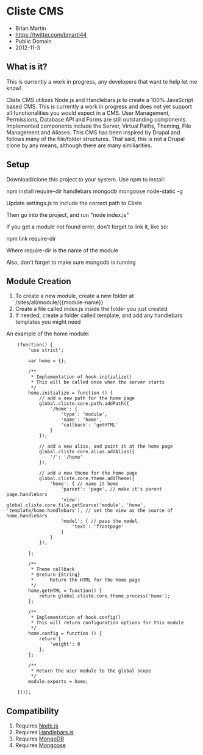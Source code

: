 Cliste CMS
================================================
* Brian Martin
* https://twitter.com/bmarti44
* Public Domain
* 2012-11-3

What is it?
-----------
This is currently a work in progress, any developers that want to help let me know!

Cliste CMS utilizes Node.js and Handlebars.js to create a 100% JavaScript based CMS. This is currently a work in progress
and does not yet support all functionalities you would expect in a CMS. User Management, Permissions, Database API and Forms are still
outstanding components. Implemented components include the Server, Virtual Paths, Theming, File Management and Aliases. This
CMS has been inspired by Drupal and follows many of the file/folder structures. That said, this is not
a Drupal clone by any means, although there are many similiarities. 

Setup
----------
Download/clone this project to your system. Use npm to install:

npm install require-dir handlebars mongodb mongoose node-static -g

Update settings.js to include the correct path to Cliste

Then go into the project, and run "node index.js"

If you get a module not found error, don't forget to link it, like so:

npm link require-dir

Where require-dir is the name of the module

Also, don't forget to make sure mongodb is running

Module Creation
--------
1. To create a new module, create a new folder at /sites/all/module/{{module-name}}
2. Create a file called index.js inside the folder you just created
3. If needed, create a folder called template, and add any handlebars templates you might need


An example of the home module:

		(function() {
			'use strict';
			
			var home = {};
			
			/**
			 * Implementation of hook.initialize()
			 * This will be called once when the server starts
			 */
			home.initialize = function () {
				// add a new path for the home page
				global.cliste.core.path.addPath({
					'/home': {
						'type': 'module',
						'name': 'home',
						'callback': 'getHTML'
					}
				});
				
				// add a new alias, and point it at the home page
				global.cliste.core.alias.addAlias({
					'/': '/home'
				});
				
				// add a new theme for the home page
				global.cliste.core.theme.addTheme({
					'home': { // name it home
						'parent': 'page', // make it's parent page.handlebars
						'view': global.cliste.core.file.getSource('module', 'home', 'template/home.handlebars'), // set the view as the source of home.handlebars
						'model': { // pass the model
							'text': 'frontpage'
						}
					}
				});
				
			};
			
			/**
			 * Theme callback
			 * @return {String}
			 *		Return the HTML for the home page
			 */
			home.getHTML = function() {
				return global.cliste.core.theme.process('home');
			};
			
			/**
			 * Implementation of hook.config()
			 * This will return configuration options for this module
			 */
			home.config = function () {
				return {
					'weight': 0
				};
			};
			
			/**
			 * Return the user module to the global scope
			 */	
			module.exports = home;
			
		}());

Compatibility
-------------
1. Requires [Node.js](https://github.com/joyent/node "Node.js") 
2. Requires [Handlebars.js](https://github.com/wycats/handlebars.js/ "Handlebars.js")
3. Requires [MongoDB](http://www.mongodb.org "MongoDB")
4. Requires [Mongoose](http://mongoosejs.com/ "Mongoose")
 